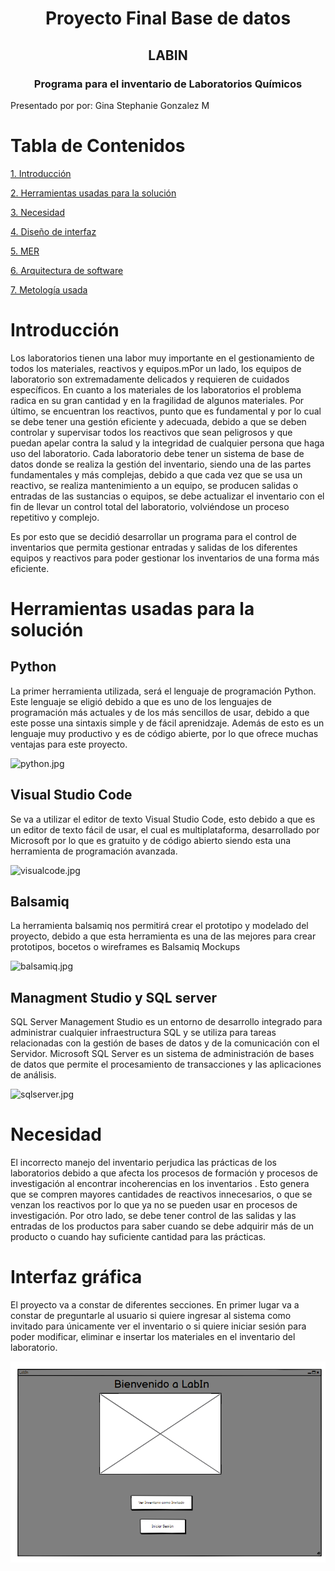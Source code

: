 <h1 align="center">Proyecto Final Base de datos</h1>
<h2 align="center"> LABIN</h2>
<h3 align="center"> Programa para el inventario de Laboratorios Químicos</h3>
 Presentado por por: 
    Gina Stephanie Gonzalez M
    
# Tabla de Contenidos
[1. Introducción](#introducción)

[2. Herramientas usadas para la solución](#herramientas-usadas-para-la-solución)

[3. Necesidad](#necesidad)

[4. Diseño de interfaz](#diseño-de-interfaz)

[5. MER](#mer)

[6. Arquitectura de software](#arquitectura-de-software)

[7. Metología usada](#metodologia-usada)



# Introducción
Los laboratorios tienen una labor muy importante en el gestionamiento de todos los materiales, reactivos y equipos.mPor un lado, los equipos de laboratorio son extremadamente delicados y requieren de cuidados específicos. En cuanto a los materiales de los laboratorios el problema radica en su gran cantidad y en la fragilidad de algunos materiales. Por último, se encuentran los reactivos, punto que es fundamental y por lo cual se debe tener una gestión eficiente y adecuada, debido a que se deben controlar y supervisar todos los reactivos que sean peligrosos y que puedan apelar contra la salud y la integridad de cualquier persona que haga uso del laboratorio. 
Cada laboratorio debe tener un sistema de base de datos donde se realiza la gestión del inventario, siendo una de las partes fundamentales y más complejas, debido a que cada vez que se usa un reactivo, se realiza mantenimiento a un equipo, se producen salidas o entradas de las sustancias o equipos, se debe actualizar el inventario con el fin de llevar un control total del laboratorio, volviéndose un proceso repetitivo y complejo.   

Es por esto que se decidió desarrollar un programa  para el control de inventarios que permita gestionar entradas y salidas de los diferentes equipos y reactivos para poder gestionar los inventarios de una forma más eficiente. 

# Herramientas usadas para la solución
<h2>Python</h2>
La primer  herramienta utilizada, será el lenguaje de programación Python. Este lenguaje se eligió debido a que es uno de los lenguajes de programación más actuales y de los más sencillos de usar, debido a que este posse una sintaxis simple y de fácil aprenidzaje. Además de esto es un lenguaje muy productivo y es de código abierte, por lo que ofrece muchas ventajas para este proyecto. 

![python.jpg](https://talently.tech/blog/wp-content/uploads/2020/11/cuanto-gana-un-programador-de-python-en-peru.jpg)


<h2> Visual Studio Code </h2> 

Se va a utilizar el editor de texto Visual Studio Code, esto debido a que es un editor de texto fácil de usar, el cual es multiplataforma, desarrollado por Microsoft por lo que es gratuito y de código abierto siendo esta una herramienta de programación avanzada.

![visualcode.jpg](https://programacion.net/files/article/20170630010634_visual-studio-code.png)



<h2> Balsamiq </h2> 
La herramienta balsamiq nos permitirá crear el prototipo y modelado del proyecto, debido a que esta herramienta es una de las mejores 
para crear prototipos, bocetos o wireframes es Balsamiq Mockups

![balsamiq.jpg](https://llops.com/blog/content/articulos/oct08/set_componentes.jpg)


<h2> Managment Studio y SQL server  </h2> 
SQL Server Management Studio es un entorno de desarrollo integrado para administrar cualquier infraestructura SQL y se utiliza para tareas relacionadas con la gestión de bases de datos y de la comunicación con el Servidor. Microsoft SQL Server es un sistema de administración de bases de datos que permite el procesamiento de transacciones y las aplicaciones de análisis.  

![sqlserver.jpg](https://blog.rmaafs.com/wp-content/uploads/2021/05/smss-logo.png)


# Necesidad
El incorrecto manejo del inventario perjudica las prácticas de los laboratorios debido a que afecta los procesos de formación y procesos de investigación al encontrar incoherencias en los inventarios . Esto genera que se compren mayores cantidades de reactivos innecesarios, o que se venzan los reactivos por lo que ya no se pueden usar en procesos de investigación. Por otro lado, se debe tener control de las salidas y las entradas de los productos para saber cuando se debe adquirir más de un producto o cuando hay suficiente cantidad para las prácticas. 

# Interfaz gráfica

El proyecto va a constar de diferentes secciones. En primer lugar va a constar de preguntarle al usuario si quiere ingresar al sistema como invitado para únicamente ver el inventario o si quiere iniciar sesión para poder modificar, eliminar e insertar los materiales en el inventario del laboratorio. 

![inisiosesion.png](https://github.com/Stepha-gon/ProyectoFinalBD/blob/main/imagenes%20para%20el%20proyecto/iniciosesion.png)
